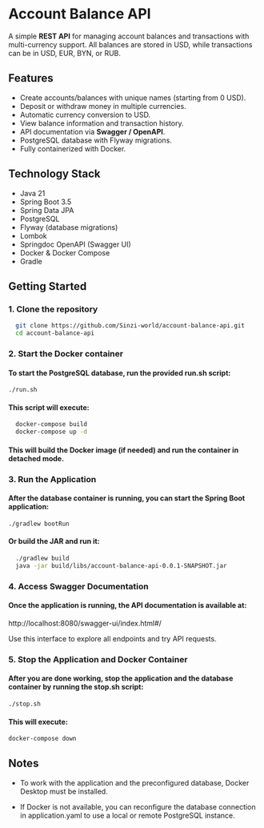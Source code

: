 # Account Balance API

A simple **REST API** for managing account balances and transactions with multi-currency support. All balances are stored in USD, while transactions can be in USD, EUR, BYN, or RUB.

## Features

- Create accounts/balances with unique names (starting from 0 USD).
- Deposit or withdraw money in multiple currencies.
- Automatic currency conversion to USD.
- View balance information and transaction history.
- API documentation via **Swagger / OpenAPI**.
- PostgreSQL database with Flyway migrations.
- Fully containerized with Docker.

## Technology Stack

- Java 21
- Spring Boot 3.5
- Spring Data JPA
- PostgreSQL
- Flyway (database migrations)
- Lombok
- Springdoc OpenAPI (Swagger UI)
- Docker & Docker Compose
- Gradle

## Getting Started

### 1. Clone the repository

```bash
  git clone https://github.com/Sinzi-world/account-balance-api.git
  cd account-balance-api
```

### 2. Start the Docker container

#### To start the PostgreSQL database, run the provided run.sh script:
    ./run.sh

#### This script will execute:
```bash
  docker-compose build
  docker-compose up -d
```

#### This will build the Docker image (if needed) and run the container in detached mode.

### 3. Run the Application

#### After the database container is running, you can start the Spring Boot application:
    ./gradlew bootRun

#### Or build the JAR and run it:
```bash
  ./gradlew build 
  java -jar build/libs/account-balance-api-0.0.1-SNAPSHOT.jar
```

### 4. Access Swagger Documentation

#### Once the application is running, the API documentation is available at:
http://localhost:8080/swagger-ui/index.html#/

Use this interface to explore all endpoints and try API requests.

### 5. Stop the Application and Docker Container

#### After you are done working, stop the application and the database container by running the stop.sh script:
    ./stop.sh

#### This will execute:
```bash
docker-compose down
```

## Notes

- To work with the application and the preconfigured database, Docker Desktop must be installed.

- If Docker is not available, you can reconfigure the database connection in application.yaml to use a local or remote PostgreSQL instance.
